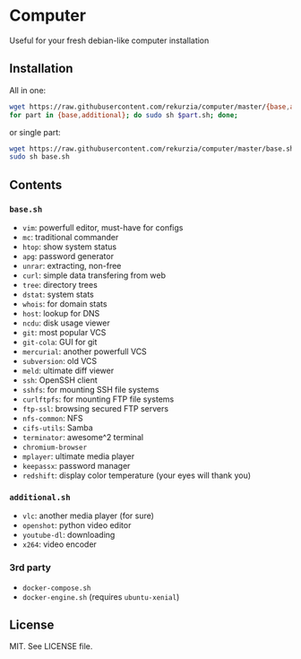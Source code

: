 # Computer

Useful for your fresh debian-like computer installation

## Installation

All in one:

```bash
wget https://raw.githubusercontent.com/rekurzia/computer/master/{base,additional}.sh
for part in {base,additional}; do sudo sh $part.sh; done;
```

or single part:

```bash
wget https://raw.githubusercontent.com/rekurzia/computer/master/base.sh
sudo sh base.sh
```

## Contents

### `base.sh`

- `vim`: powerfull editor, must-have for configs
- `mc`: traditional commander
- `htop`: show system status
- `apg`: password generator
- `unrar`: extracting, non-free
- `curl`: simple data transfering from web
- `tree`: directory trees
- `dstat`: system stats
- `whois`: for domain stats
- `host`: lookup for DNS
- `ncdu`: disk usage viewer
- `git`: most popular VCS
- `git-cola`: GUI for git
- `mercurial`: another powerfull VCS
- `subversion`: old VCS
- `meld`: ultimate diff viewer
- `ssh`: OpenSSH client
- `sshfs`: for mounting SSH file systems
- `curlftpfs`: for mounting FTP file systems
- `ftp-ssl`: browsing secured FTP servers
- `nfs-common`: NFS
- `cifs-utils`: Samba
- `terminator`: awesome^2 terminal
- `chromium-browser`
- `mplayer`: ultimate media player
- `keepassx`: password manager
- `redshift`: display color temperature (your eyes will thank you)

### `additional.sh`

- `vlc`: another media player (for sure)
- `openshot`: python video editor
- `youtube-dl`: downloading
- `x264`: video encoder

### 3rd party 

- `docker-compose.sh`
- `docker-engine.sh` (requires `ubuntu-xenial`)

## License

MIT. See LICENSE file.
